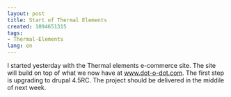 ```yaml
---
layout: post
title: Start of Thermal Elements
created: 1094651315
tags:
- Thermal-Elements
lang: en
---
```

I started yesterday with the Thermal elements e-commerce site. 
The site will build on top of what we now have at <a href="http://www.dot-o-dot.com">www.dot-o-dot.com</a>. The first step is upgrading to drupal 4.5RC. The project should be delivered in the middile of next week.
